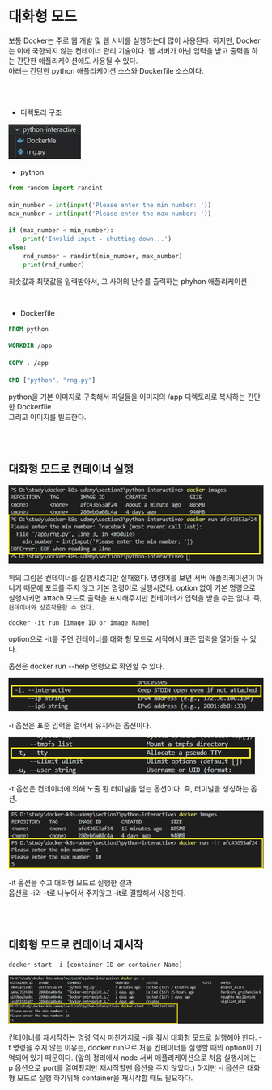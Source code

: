 # 대화형 모드

보통 Docker는 주로 웹 개발 및 웹 서버를 실행하는데 많이 사용된다. 하지만, Docker는 이에 국한되지 않는 컨테이너 관리 기술이다.
웹 서버가 아닌 입력을 받고 출력을 하는 간단한 애플리케이션에도 사용될 수 있다.
<br/>
아래는 간단한 python 애플리케이션 소스와 Dockerfile 소스이다.

<br/><br/>

* 디렉토리 구조

<img src="./image/08/directory.JPG">

<br/>

* python

```python
from random import randint

min_number = int(input('Please enter the min number: '))
max_number = int(input('Please enter the max number: '))

if (max_number < min_number):
    print('Invalid input - shutting down...')
else:
    rnd_number = randint(min_number, max_number)
    print(rnd_number)
```
최솟값과 최댓값을 입력받아서, 그 사이의 난수를 출력하는 phyhon 애플리케이션

<br/>

* Dockerfile
```Dockerfile
FROM python

WORKDIR /app

COPY . /app

CMD ["python", "rng.py"]
```
python을 기본 이미지로 구축해서 파일들을 이미지의 /app 디렉토리로 복사하는 간단한 Dockerfile<br/>
그리고 이미지를 빌드한다.

<br/><Br/>

## 대화형 모드로 컨테이너 실행

<img src="./image/08/docker-run-fail.JPG">

위의 그림은 컨테이너를 실행시켰지만 실패했다. 명령어를 보면 서버 애플리케이션이 아니기 때문에 포트를 주지 않고 기본 명령어로 실행시켰다. option 없이 기본 명령으로 실행시키면 attach 모드로 출력을 표시해주지만 컨테이너가 입력을 받을 수는 없다. 즉, `컨테이너와 상호작용할 수 없다.`

```
docker -it run [image ID or image Name]
```
option으로 -it를 주면 컨테이너를 대화 형 모드로 시작해서 표준 입력을 열어둘 수 있다.

옵션은 docker run --help 명령으로 확인할 수 있다.

<img src="./image/08/docker-run-help-i.JPG">

<br/>

-i 옵션은 표준 입력을 열어서 유지하는 옵션이다.

<img src="./image/08/docker-run-help-t.JPG">

<br/>

-t 옵션은 컨테이너에 의해 노출 된 터미널을 얻는 옵션이다. 즉, 터미널을 생성하는 옵션.

<img src="image/08/docker-run-option-it.JPG">

-it 옵션을 주고 대화형 모드로 실행한 결과
<br/>
옵션을 -i와 -t로 나누어서 주지않고 -it로 결합해서 사용한다.

<br/><br/>

## 대화형 모드로 컨테이너 재시작

```
docker start -i [container ID or container Name]
```

<img src="image/08/docker-start-option-i.JPG">

컨테이너를 재시작하는 명령 역시 마찬가지로 -i을 줘서 대화형 모드로 실행해야 한다.
-t 명령을 주지 않는 이유는, docker run으로 처음 컨테이너를 실행할 때의 option이 기억되어 있기 때문이다. (앞의 정리에서 node 서버 애플리케이션으로 처음 실행시에는 -p 옵션으로 port를 열여줬지만 재시작할땐 옵션을 주지 않았다.) 하지만 -i 옵션은 대화형 모드로 실행 하기위해 container을 재시작할 때도 필요하다.
